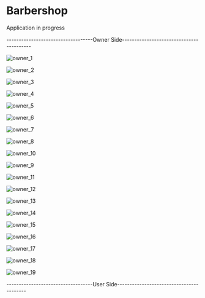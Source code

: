 # Barbershop
Application in progress

-----------------------------------Owner Side-----------------------------------------

![owner_1](https://user-images.githubusercontent.com/99630855/167264514-368a735f-4009-4b56-92a4-a8ecef3044dd.jpeg)

![owner_2](https://user-images.githubusercontent.com/99630855/167264564-696dbe7e-6f4d-41bc-9c3e-b4736deb76ea.jpeg)

![owner_3](https://user-images.githubusercontent.com/99630855/167264586-8681f5bb-c763-4d6b-86f6-31e5e7c9c940.jpeg)

![owner_4](https://user-images.githubusercontent.com/99630855/167264593-b9111f40-6913-4b0f-b19b-d5e049d0601a.jpeg)

![owner_5](https://user-images.githubusercontent.com/99630855/167264597-c3644e54-216f-440c-82ce-46d7ea09caef.jpeg)

![owner_6](https://user-images.githubusercontent.com/99630855/167264600-3797726e-139f-4850-8aa4-2d827dd6a8e1.jpeg)

![owner_7](https://user-images.githubusercontent.com/99630855/167264604-29169643-6f7e-49a9-8b75-57fc60c41658.jpeg)


![owner_8](https://user-images.githubusercontent.com/99630855/167264605-5cce1fdf-1204-4f2d-a3d8-25f076f97388.jpeg)

![owner_10](https://user-images.githubusercontent.com/99630855/167264615-b529fc90-e6eb-400c-8f57-21e3a8a1eb43.jpeg)


![owner_9](https://user-images.githubusercontent.com/99630855/167264611-fe7eac81-f764-4128-b744-3746f2836dd7.jpeg)


![owner_11](https://user-images.githubusercontent.com/99630855/167264617-b1fbcf3d-5168-486c-80c5-2da3f895636b.jpeg)

![owner_12](https://user-images.githubusercontent.com/99630855/167264621-aac04eb5-63d6-463b-84a0-ec256ab9eb38.jpeg)

![owner_13](https://user-images.githubusercontent.com/99630855/167264683-bfe8b2ba-2b25-48e0-ad9e-0172a58a3810.jpeg)


![owner_14](https://user-images.githubusercontent.com/99630855/167264685-62f84701-b74d-4096-9da2-b8b0ad126853.jpeg)

![owner_15](https://user-images.githubusercontent.com/99630855/167264691-51ac6fe3-d3bb-4a3e-b158-11ceceb01770.jpeg)

![owner_16](https://user-images.githubusercontent.com/99630855/167264696-374639c1-179a-47f7-a1b4-36be078a85a2.jpeg)

![owner_17](https://user-images.githubusercontent.com/99630855/167264701-82ffd3a9-ed41-417a-83d5-97e17c656668.jpeg)

![owner_18](https://user-images.githubusercontent.com/99630855/167264646-eb6af5a1-6f61-41a2-8f3b-c08faa34df1b.jpeg)

![owner_19](https://user-images.githubusercontent.com/99630855/167264649-bfe6ea4e-6352-4882-a9f7-34d40b8892c5.jpeg)


-----------------------------------User Side-----------------------------------------


